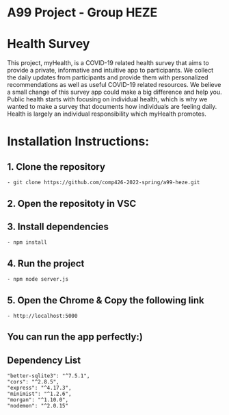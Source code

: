 # A99 Project - Group HEZE

# Health Survey

This project, myHealth, is a COVID-19 related health survey that aims to provide a private, informative and intuitive app to participants. We collect the daily updates from participants and provide them with personalized recommendations as well as useful COVID-19 related resources. We believe a small change of this survey app could make a big difference and help you. Public health starts with focusing on individual health, which is why we wanted to make a survey that documents how individuals are feeling daily. Health is largely an individual responsibility which myHealth promotes.  

# Installation Instructions:

## 1. Clone the repository

    - git clone https://github.com/comp426-2022-spring/a99-heze.git

## 2. Open the repositoty in VSC

## 3. Install dependencies

    - npm install

## 4. Run the project

    - npm node server.js

## 5. Open the Chrome & Copy the following link

    - http://localhost:5000

## You can run the app perfectly:)

## Dependency List

    "better-sqlite3": "^7.5.1",
    "cors": "^2.8.5",
    "express": "^4.17.3",
    "minimist": "^1.2.6",
    "morgan": "^1.10.0",
    "nodemon": "^2.0.15"

    
